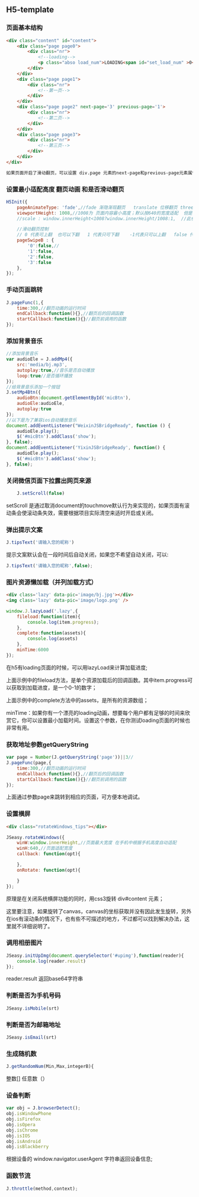
## H5-template

### 页面基本结构
~~~ html
<div class="content" id="content">
    <div class="page page0">
        <div class="nr">
        	<!--loading-->
            <p class="abso load_num">LOADING<span id="set_load_num" >0</span></p>
        </div>
    </div>
    <div class="page page1">
    	<div class="nr">
        	<!--第一页-->
        </div>
    </div>
    <div class="page page2" next-page='3' previous-page='1'>
    	<div class="nr">
        	<!--第二页-->
        </div>
    </div>
    <div class="page page3">
    	<div class="nr">
        	<!--第三页-->
        </div>
    </div>
</div>

如果页面开启了滑动翻页，可以设置 div.page 元素的next-page和previous-page元素属性来控制当前页面上翻和下翻的目标页面。

~~~

### 设置最小适配高度  翻页动画  和是否滑动翻页
~~~ js
H5Init({
	pageAnimateType: 'fade',//fade 渐隐渐现翻页   translate 位移翻页 threeD  三d翻页
	viewportHeight: 1008,//1008为 页面内容最小高度；默认按640的宽度适配  但是在如ip4屏幕按相对较短的手机下  底部内容显示不全  需要根据页面内容的高度 来调整适配宽度
	//scale : window.innerHeight<1008?window.innerHeight/1008:1,  //此参数 作废

	//滑动翻页控制
	// 0 代表可上翻  也可以下翻   1 代表只可下翻    -1代表只可以上翻   false 代表不可以滑动翻页
	pageSwipeB : {
		'0':false,//
		'1':false,
		'2':false,
		'3':false
	},
});
~~~
### 手动页面跳转
~~~ js
J.pageFunc(1,{
	time:300,//翻页动画的运行时间
	endCallback:function(){},//翻页后的回调函数
	startCallback:function(){}//翻页前调用的函数
});
~~~

### 添加背景音乐
~~~ js
//添加背景音乐
var audioEle = J.addMp4({
	src:'media/bj.mp3',
	autoplay:true,//音乐是否自动播放
	loop:true//是否循环播放
});
//给背景音乐添加一个按钮
J.setMp4Btn({
	audioBtn:document.getElementById('micBtn'),
	audioEle:audioEle,
	autoplay:true
});
//以下是为了兼容ios自动播放音乐
document.addEventListener("WeixinJSBridgeReady", function () {  
	audioEle.play();
	$('#micBtn').addClass('show');
}, false);  
document.addEventListener('YixinJSBridgeReady', function() {  
	audioEle.play(); 
	$('#micBtn').addClass('show');
}, false); 
~~~

### 关闭微信页面下拉露出网页来源
~~~ js
	J.setScroll(false)
~~~
setScroll 是通过取消document的touchmove默认行为来实现的，如果页面有滚动条会使滚动条失效，需要根据项目实际清空来适时开启或关闭。

### 弹出提示文案
~~~ js
J.tipsText('请输入您的昵称')
~~~
提示文案默认会在一段时间后自动关闭，如果您不希望自动关闭，可以:
~~~ js
J.tipsText('请输入您的昵称',false);
~~~

### 图片资源懒加载（并列加载方式）
~~~ html
<div class='lazy' data-pic='image/bj.jpg'></div>
<img class='lazy' data-pic='image/logo.png' />
~~~
~~~ js
window.J.lazyLoad('.lazy',{
	fileload:function(item){
		console.log(item.progress);
	},
	complete:function(assets){
		console.log(assets)
	},
	minTime:6000
});
~~~
在h5有loading页面的时候，可以用lazyLoad来计算加载进度;

上面示例中的fileload方法，是单个资源加载后的回调函数。其中item.progress可以获取到加载进度，是一个0-1的数字；

上面示例中的complete方法中的assets，是所有的资源数组；

minTime：如果你有一个漂亮的loading动画，想要每个用户都有足够的时间来欣赏它，你可以设置最小加载时间。设置这个参数，在你测试loading页面的时候也非常有用。


### 获取地址参数getQueryString
~~~ js
var page = Number(J.getQueryString('page'))||3//
J.pageFunc(page,{
	time:300,//翻页动画的运行时间
	endCallback:function(){},//翻页后的回调函数
	startCallback:function(){}//翻页前调用的函数
});
~~~
上面通过参数page来跳转到相应的页面，可方便本地调试。

### 设置横屏
~~~ html
<div class="rotateWindows_tips"></div>
~~~

~~~ js
JSeasy.rotateWindows({
	winW:window.innerHeight,//页面最大宽度 在手机中根据手机高度自动适配
	winH:640,//页面适配宽度
	callback: function(opt){

	},
	onRotate: function(opt){

	}
});
~~~
原理是在关闭系统横屏功能的同时，用css3旋转 div#content 元素；

这里要注意，如果旋转了canvas，canvas的坐标获取并没有因此发生旋转，另外在ios有滚动条的情况下，也有些不可描述的地方，不过都可以找到解决办法，这里就不详细说明了。

### 调用相册图片
~~~ js
JSeasy.initUpImg(document.querySelector('#upimg'),function(reader){
	console.log(reader.result)
});
~~~
reader.result 返回base64字符串


### 判断是否为手机号码
~~~ js
JSeasy.isMobile(srt)
~~~

### 判断是否为邮箱地址
~~~ js
JSeasy.isEmail(srt)
~~~

### 生成随机数
~~~ js
J.getRandomNum(Min,Max,integerB){ 
~~~
整数[]  任意数（）

### 设备判断
~~~ js
var obj = J.browserDetect();
obj.isWindowPhone
obj.isFirefox
obj.isOpera
obj.isChrome
obj.isIOS
obj.isAndroid
obj.isBlackberry
~~~
根据设备的 window.navigator.userAgent 字符串返回设备信息;


### 函数节流
~~~ js
J.throttle(method,context);
~~~








